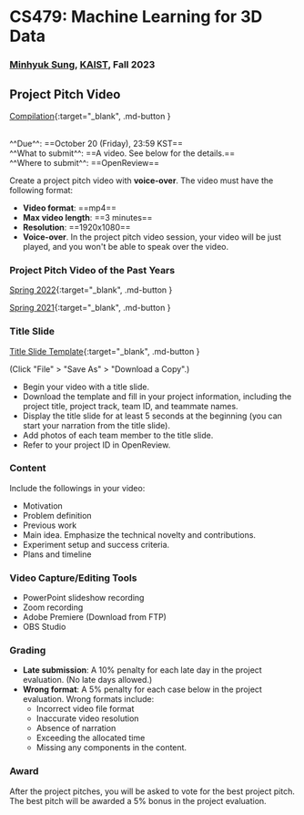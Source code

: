 # CS479: Machine Learning for 3D Data

<h3><b>
<a href="http://mhsung.github.io/" target="_blank">Minhyuk Sung</a>, <a href="https://www.kaist.ac.kr/" target="_blank">KAIST</a>, Fall 2023
</b></h3>


## Project Pitch Video

[Compilation]({{links.pitch_videos}}){:target="_blank", .md-button }
<br>
<br>

^^Due^^: ==October 20 (Friday), 23:59 KST==  
^^What to submit^^: ==A video. See below for the details.==  
^^Where to submit^^: ==OpenReview==  

Create a project pitch video with **voice-over**. The video must have the following format:

- **Video format**: ==mp4==
- **Max video length**: ==3 minutes==
- **Resolution**: ==1920x1080==
- **Voice-over**. In the project pitch video session, your video will be just played, and you won't be able to speak over the video.


### Project Pitch Video of the Past Years

[Spring 2022](https://kaistackr-my.sharepoint.com/:v:/g/personal/mhsung_kaist_ac_kr/EQY3CkWSXFtGttEbY3RJ4kkBk099z3zFxNtiN56IgoewzQ?e=l1K2LZ){:target="_blank", .md-button } 

[Spring 2021](https://kaistackr-my.sharepoint.com/:v:/g/personal/mhsung_kaist_ac_kr/EbQh0EeFJItAm3dP7UvGrlABZ0RzGNBP1L0OiHgre27DSA?e=gCQkRd){:target="_blank", .md-button } 


### Title Slide

[Title Slide Template](https://kaistackr-my.sharepoint.com/:p:/g/personal/mhsung_kaist_ac_kr/EVlvRTJbv2tPjsY7Th-mnMsBsgd0MScZZQzawQTzOBnwfQ?e=H1OyzN){:target="_blank", .md-button }

(Click "File" > "Save As" > "Download a Copy".)

- Begin your video with a title slide.
- Download the template and fill in your project information, including the project title, project track, team ID, and teammate names.
- Display the title slide for at least 5 seconds at the beginning (you can start your narration from the title slide).
- Add photos of each team member to the title slide.
- Refer to your project ID in OpenReview.

### Content
Include the followings in your video:

- Motivation
- Problem definition
- Previous work
- Main idea. Emphasize the technical novelty and contributions.
- Experiment setup and success criteria.
- Plans and timeline

### Video Capture/Editing Tools
- PowerPoint slideshow recording
- Zoom recording
- Adobe Premiere (Download from FTP)
- OBS Studio

### Grading
- **Late submission**: A 10% penalty for each late day in the project evaluation. (No late days allowed.)
- **Wrong format**: A 5% penalty for each case below in the project evaluation. Wrong formats include:
    - Incorrect video file format
    - Inaccurate video resolution
    - Absence of narration
    - Exceeding the allocated time
    - Missing any components in the content.

### Award
After the project pitches, you will be asked to vote for the best project pitch.
The best pitch will be awarded a 5% bonus in the project evaluation.

<br />
